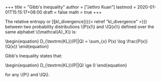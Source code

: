 +++
title = "Gibb's Inequality"
author = ["Jethro Kuan"]
lastmod = 2020-01-01T15:15:17+08:00
draft = false
math = true
+++

The relative entropy or [§kl\_divergence]({{< relref "kl_divergence" >}}) between two probability
distributions \\(P(x)\\) and \\(Q(x)\\) defined over the same alphabet
\\(\mathcal{A}\_X\\) is:

\begin{equation}
  D\_{\textrm{KL}}(P||Q) = \sum\_{x} P(x) \log \frac{P(x)}{Q(x)}
\end{equation}

Gibb's Inequality states that:

\begin{equation}
  D\_{\textrm{KL}}(P||Q) \ge 0
\end{equation}

for any \\(P\\) and \\(Q\\).
